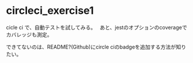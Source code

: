 # circleci_exercise1

cicle ci で、自動テストを試してみる。　
あと、jestのオプションのcoverageでカバレッジも測定。

できてないのは、README?(Github)にcircle ciのbadgeを追加する方法が知りたい。
